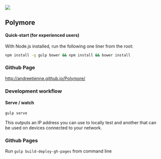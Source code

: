 ![](https://cloud.githubusercontent.com/assets/110953/7877439/6a69d03e-0590-11e5-9fac-c614246606de.png)
## Polymore 


#### Quick-start (for experienced users)

With Node.js installed, run the following one liner from the root:

```sh
npm install -g gulp bower && npm install && bower install
```


### Github Page
http://andreetienne.github.io/Polymore/


### Development workflow

#### Serve / watch

```sh
gulp serve
```

This outputs an IP address you can use to locally test and another that can be used on devices connected to your network.


### Github Pages

Run `gulp build-deploy-gh-pages` from command line
